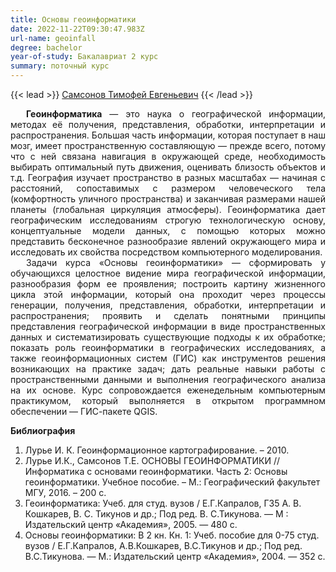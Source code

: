 ```yaml
---
title: Основы геоинформатики
date: 2022-11-22T09:30:47.983Z
url-name: geoinfall
degree: bachelor
year-of-study: Бакалавриат 2 курс
summary: поточный курс
---
```

{{< lead >}} [Самсонов Тимофей Евгеньевич](https://istina.msu.ru/profile/tsamsonov/) {{< /lead >}}

<div style="text-align: justify; text-indent: 25px;">
<b>Геоинформатика</b> — это наука о географической информации, методах её получения, представления, обработки, интерпретации и распространения. Большая часть информации, которая поступает в наш мозг, имеет пространственную составляющую — прежде всего, потому что с ней связана навигация в окружающей среде, необходимость выбирать оптимальный путь движения, оценивать близость объектов и т.д. География изучает пространство в разных масштабах — начиная с расстояний, сопоставимых с размером человеческого тела (комфортность уличного пространства) и заканчивая размерами нашей планеты (глобальная циркуляция атмосферы). Геоинформатика дает географическим исследованиям строгую технологическую основу, концептуальные модели данных, с помощью которых можно представить бесконечное разнообразие явлений окружающего мира и исследовать их свойства посредством компьютерного моделирования. </div>
<div style="text-align: justify; text-indent: 25px;">
Задачи курса «Основы геоинформатики» — сформировать у обучающихся целостное видение мира географической информации, разнообразия форм ее проявления; построить картину жизненного цикла этой информации, который она проходит через процессы генерации, получения, представления, обработки, интерпретации и распространения; проявить и сделать понятными принципы представления географической информации в виде пространственных данных и систематизировать существующие подходы к их обработке;  показать роль геоинформатики в географических исследованиях, а также геоинформационных систем (ГИС) как инструментов решения возникающих на практике задач; дать реальные навыки работы с пространственными данными и выполнения географического анализа на их основе. Курс сопровождается еженедельным компьютерным практикумом, который выполняется в открытом программном обеспечении — ГИС-пакете QGIS. </div>

**Библиография**

1. Лурье И. К. Геоинформационное картографирование. – 2010.
2. Лурье И.К., Самсонов Т.Е. ОСНОВЫ ГЕОИНФОРМАТИКИ // Информатика с основами геоинформатики. Часть 2: Основы геоинформатики. Учебное пособие. – М.: Географический факультет МГУ, 2016. – 200 с.
3. Геоинформатика: Учеб. для студ. вузов / Е.Г.Капралов, Г35 А. В. Кошкарев, В. С. Тикунов и др.; Под ред. В. С.Тикунова. — М : Издательский центр «Академия», 2005. — 480 с.
4. Основы геоинформатики: В 2 кн. Кн. 1: Учеб. пособие для 0-75 студ. вузов / Е.Г.Капралов, А.В.Кошкарев, В.С.Тикунов и др.; Под ред. В.С.Тикунова. — М.: Издательский центр «Академия», 2004. — 352 с.